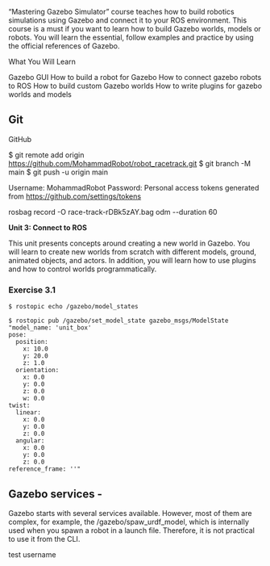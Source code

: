 “Mastering Gazebo Simulator” course teaches how to build robotics simulations using Gazebo and connect it to your ROS environment. This course is a must if you want to learn how to build Gazebo worlds, models or robots. You will learn the essential, follow examples and practice by using the official references of Gazebo.

What You Will Learn

Gazebo GUI
How to build a robot for Gazebo
How to connect gazebo robots to ROS
How to build custom Gazebo worlds
How to write plugins for gazebo worlds and models


## Git 

GitHub

$ git remote add origin https://github.com/MohammadRobot/robot_racetrack.git
$ git branch -M main
$ git push -u origin main

Username: MohammadRobot
Password: Personal access tokens generated from https://github.com/settings/tokens



rosbag record -O race-track-rDBk5zAY.bag odm --duration 60


**Unit 3:   Connect to ROS**

This unit presents concepts around creating a new world in Gazebo. You will learn to create new worlds from scratch with different models, ground, animated objects, and actors. In addition, you will learn how to use plugins and how to control worlds programmatically.

### Exercise 3.1 

`$ rostopic echo /gazebo/model_states`

```
$ rostopic pub /gazebo/set_model_state gazebo_msgs/ModelState "model_name: 'unit_box'
pose:
  position:
    x: 10.0
    y: 20.0
    z: 1.0
  orientation:
    x: 0.0
    y: 0.0
    z: 0.0
    w: 0.0
twist:
  linear:
    x: 0.0
    y: 0.0
    z: 0.0
  angular:
    x: 0.0
    y: 0.0
    z: 0.0
reference_frame: ''"
```

## Gazebo services -
Gazebo starts with several services available. However, most of them are complex, for example, the /gazebo/spaw_urdf_model, which is internally used when you spawn a robot in a launch file. Therefore, it is not practical to use it from the CLI.

test username